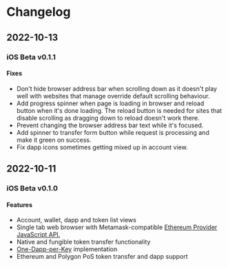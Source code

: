 # Changelog

## 2022-10-13

### iOS Beta v0.1.1

#### Fixes

- Don't hide browser address bar when scrolling down as it doesn't play well
with websites that manage override default scrolling behaviour.
- Add progress spinner when page is loading in browser and reload button when 
it's done loading. The reload button is needed for sites that disable scrolling
as dragging down to reload doesn't work there.
- Prevent changing the browser address bar text while it's focused.
- Add spinner to transfer form button while request is processing and make it
green on success.
- Fix dapp icons sometimes getting mixed up in account view.

## 2022-10-11

### iOS Beta v0.1.0

#### Features

- Account, wallet, dapp and token list views
- Single tab web browser with Metamask-compatible [Ethereum Provider JavaScript API.](https://eips.ethereum.org/EIPS/eip-1193)
- Native and fungible token transfer functionality
- [One-Dapp-per-Key](./docs/src/design/one-dapp-per-key.md) implementation
- Ethereum and Polygon PoS token transfer and dapp support
